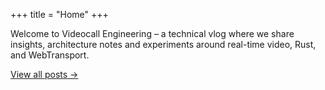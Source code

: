 +++
title = "Home"
+++

Welcome to Videocall Engineering – a technical vlog where we share insights, architecture notes and experiments around real-time video, Rust, and WebTransport.

[View all posts →](/posts/)